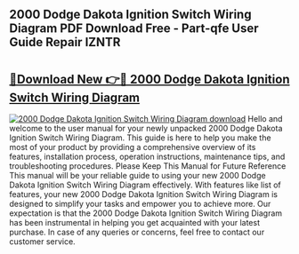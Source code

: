 ## 2000 Dodge Dakota Ignition Switch Wiring Diagram PDF Download Free - Part-qfe User Guide Repair IZNTR

# <h2><a href="http://dfpk9en.blite.top/?on=2000+Dodge+Dakota+Ignition+Switch+Wiring+Diagram">🔗Download New 👉🔴 2000 Dodge Dakota Ignition Switch Wiring Diagram</a></h2>

[![2000 Dodge Dakota Ignition Switch Wiring Diagram download](https://i.imgur.com/lujVjoI.png)](http://dfpk9en.blite.top/?on=2000+Dodge+Dakota+Ignition+Switch+Wiring+Diagram)
Hello and welcome to the user manual for your newly unpacked 2000 Dodge Dakota Ignition Switch Wiring Diagram. This guide is here to help you make the most of your product by providing a comprehensive overview of its features, installation process, operation instructions, maintenance tips, and troubleshooting procedures. Please Keep This Manual for Future Reference This manual will be your reliable guide to using your new 2000 Dodge Dakota Ignition Switch Wiring Diagram effectively. With features like list of features, your new 2000 Dodge Dakota Ignition Switch Wiring Diagram is designed to simplify your tasks and empower you to achieve more. Our expectation is that the 2000 Dodge Dakota Ignition Switch Wiring Diagram has been instrumental in helping you get acquainted with your latest purchase. In case of any queries or concerns, feel free to contact our customer service.
